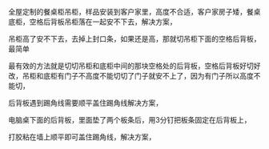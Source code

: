
全屋定制的餐桌柜吊柜，样品安装到客户家里，高度不合适，客户家房子矮，餐桌底柜，空格后背板吊柜落在一起安不下去，解决方案，


吊柜高了安不下去，去掉上封口条，如果还是高，那就切吊柜下面的空格后背板，最简单

最有效的方法就是切切吊柜和底柜中间的那块空格处的后背板，空格后背板好切好改，吊柜和底柜有门子不高度不能切切了门子就安不上了，因为有门子所以高度不能切，



后背板遇到踢角线需要顺平盖住踢角线解决方案，

电脑桌下面的后背板，里面垫了两个板条后，用3分钉把板条固定在后背板上，

打胶粘在墙上顺平即可盖住踢角线，解决方案，
